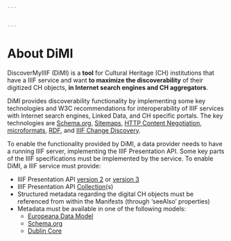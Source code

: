 ```yaml
---


---
```


<h1 id="dimi">About DiMI</h1>
<p>DiscoverMyIIIF (DiMI) is a <strong>tool</strong> for Cultural Heritage (CH) institutions that have a IIIF service and want <strong>to maximize the discoverability</strong> of their digitized CH objects, <strong>in Internet search engines and CH aggregators</strong>.</p>
<p>DiMI provides discoverability functionality by implementing some key technologies and W3C recommendations for interoperability of IIIF services with Internet search engines, Linked Data, and CH specific portals. The key technologies are <a href="http://schema.org">Schema.org</a>, <a href="https://www.sitemaps.org/">Sitemaps</a>, <a href="https://www.w3.org/Protocols/rfc2616/rfc2616-sec12.html">HTTP Content Negotiation</a>, <a href="https://en.wikipedia.org/wiki/Microformat">microformats</a>, <a href="https://www.w3.org/RDF/">RDF</a>, and <a href="https://iiif.io/api/discovery">IIIF Change Discovery</a>.</p>
<p>To enable the functionality provided by DiMI, a data provider needs to have a running IIIF server, implementing the IIIF Presentation API. Some key parts of the IIIF specifications must be implemented by the service. To enable DiMI, a IIIF service must provide:</p>
<ul>
<li>IIIF  Presentation API <a href="https://iiif.io/api/presentation/2.1/">version 2</a> or <a href="https://iiif.io/api/presentation/3.0/">version 3</a></li>
<li>IIIF Presentation API <a href="https://iiif.io/api/presentation/3.0/#51-collection">Collection</a>(s)</li>
<li>Structured metadata regarding the digital CH objects must be referenced from within the Manifests (through ‘seeAlso’ properties)</li>
<li>Metadata must be available in one of the following models:
<ul>
<li><a href="https://pro.europeana.eu/resources/standardization-tools/edm-documentation">Europeana Data Model</a></li>
<li><a href="http://schema.org">Schema.org</a></li>
<li><a href="http://dublincore.org/">Dublin Core</a></li>
</ul>
</li>
</ul>

